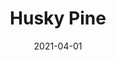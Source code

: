 ---
description: "Pattern%3A%20Husky%20%7C%20Color%3A%20Pine%20%7C%20Width%3A%2054%u201D%20%7C%20Content%3A%2092%25%20Polyester%2C%208%25%20Linen%20%7C%20Abrasion%3A%2050%2C000%20Double%20Rubs%20-%20Wyzenbeek%20Method%20%7C%20Repeat%3A%20n/a%20%7C%20Finish%3A%20INCASE%20by%20CRYPTON%20%7C%20Flammability%3A%20NFPA%20260%2C%20UFAC%20Class%201%2C%20CAL%20117%20%7C%20Applications%3A%20Contract%20/%20Hospitality%2C%20Residential%20%7C%20"
tags: 
  - "Lark Fontaine"
  - "Husky"
  - "Textiles"
image_primary: "img/Pine_large.jpg"
href: "https://www.larkfontaine.com/collections/textiles/products/husky-pine"
designer: "Lark Fontaine"
title: "Husky Pine"
category: "Textiles"
subtitle: ""
manufacturer: "Lark Fontaine"
slug: "/manufacturers/lark-fontaine/textiles/lark-fontaine-husky-pine"
date: "2021-04-01"
---